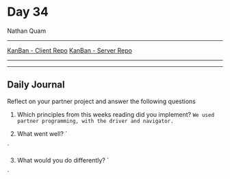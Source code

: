 # Day 34
Nathan Quam

---

[KanBan - Client Repo](https://github.com/NathanMQuam/KanBan-Client)
[KanBan - Server Repo](https://github.com/NathanMQuam/KanBan-Server)

---
---

## Daily Journal

Reflect on your partner project and answer the following questions

1. Which principles from this weeks reading did you implement?
`
We used partner programming, with the driver and navigator. 
`

2. What went well?
`

`

3. What would you do differently?
`

`